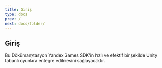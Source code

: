 ```yaml
---
title: Giriş
type: docs
prev: /
next: docs/folder/
---
```



## Giriş
Bu Dökümanytasyon Yandex Games SDK'in hızlı ve efektif bir şekilde Unity tabanlı oyunlara entegre edilmesini sağlayacaktır.



